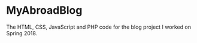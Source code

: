 # MyAbroadBlog
The HTML, CSS, JavaScript and PHP code for the blog project I worked on Spring 2018.
